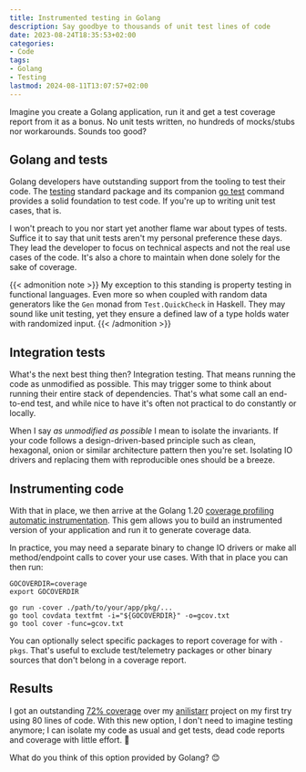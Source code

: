 ```yaml
---
title: Instrumented testing in Golang
description: Say goodbye to thousands of unit test lines of code
date: 2023-08-24T18:35:53+02:00
categories:
- Code
tags:
- Golang
- Testing
lastmod: 2024-08-11T13:07:57+02:00
---
```


Imagine you create a Golang application, run it and get a test coverage report
from it as a bonus. No unit tests written, no hundreds of mocks/stubs nor
workarounds. Sounds too good?

<!--more-->

## Golang and tests

Golang developers have outstanding support from the tooling to test their code.
The [testing][testing] standard package and its companion [go test][go-test-cmd]
command provides a solid foundation to test code. If you're up to writing unit
test cases, that is.

I won't preach to you nor start yet another flame war about types of tests.
Suffice it to say that unit tests aren't my personal preference these days. They
lead the developer to focus on technical aspects and not the real use cases of
the code. It's also a chore to maintain when done solely for the sake of
coverage.

{{< admonition note >}}
My exception to this standing is property testing in functional languages. Even
more so when coupled with random data generators like the `Gen` monad from
`Test.QuickCheck` in Haskell. They may sound like unit testing, yet they ensure
a defined law of a type holds water with randomized input.
{{< /admonition >}}

## Integration tests

What's the next best thing then? Integration testing. That means running the
code as unmodified as possible. This may trigger some to think about running
their entire stack of dependencies. That's what some call an end-to-end test,
and while nice to have it's often not practical to do constantly or locally.

When I say _as unmodified as possible_ I mean to isolate the invariants. If your
code follows a design-driven-based principle such as clean, hexagonal, onion or
similar architecture pattern then you're set. Isolating IO drivers and replacing
them with reproducible ones should be a breeze.

## Instrumenting code

With that in place, we then arrive at the Golang 1.20 [coverage profiling
automatic instrumentation](https://go.dev/testing/coverage/). This gem allows
you to build an instrumented version of your application and run it to generate
coverage data.

In practice, you may need a separate binary to change IO drivers or make all
method/endpoint calls to cover your use cases. With that in place you can then
run:

```shell
GOCOVERDIR=coverage
export GOCOVERDIR

go run -cover ./path/to/your/app/pkg/...
go tool covdata textfmt -i="${GOCOVERDIR}" -o=gcov.txt
go tool cover -func=gcov.txt
```

You can optionally select specific packages to report coverage for with `-pkgs`.
That's useful to exclude test/telemetry packages or other binary sources that
don't belong in a coverage report.

## Results

I got an outstanding [72% coverage][coverage-sample] over my
[anilistarr][anilistarr] project on my first try using 80 lines of code. With
this new option, I don't need to imagine testing anymore; I can isolate my code
as usual and get tests, dead code reports and coverage with little effort. 🖤

What do you think of this option provided by Golang? 😊

[testing]: https://pkg.go.dev/testing
[go-test-cmd]: https://pkg.go.dev/cmd/go#hdr-Testing_functions
[anilistarr]: http://github.com/wwmoraes/anilistarr/
[coverage-sample]: https://github.com/wwmoraes/anilistarr/actions/runs/5957377534/job/16159944308#step:8:61
